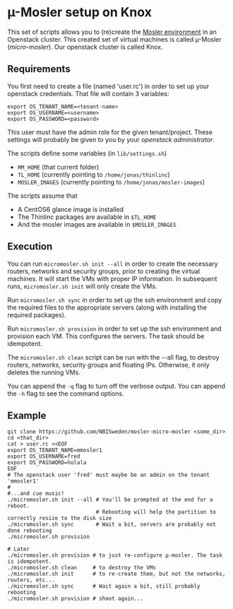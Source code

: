 # µ-Mosler setup on Knox

This set of scripts allows you to (re)create the
[Mosler environment](https://mosler.bils.se) in an Openstack cluster.
This created set of virtual machines is called µ-Mosler
(*micro-mosler*). Our openstack cluster is called Knox.

## Requirements
You first need to create a file (named 'user.rc') in order to set up your openstack credentials. That file will contain 3 variables:

	export OS_TENANT_NAME=<tenant-name>
	export OS_USERNAME=<username>
	export OS_PASSWORD=<password>

This user must have the admin role for the given tenant/project. These
settings will probably be given to you by your _openstack administrator_.

The scripts define some variables (in `lib/settings.sh`)
* `MM_HOME` (that current folder)
* `TL_HOME` (currently pointing to `/home/jonas/thinlinc`)
* `MOSLER_IMAGES` (currently pointing to `/home/jonas/mosler-images`)

The scripts assume that 
* A CentOS6 glance image is installed
* The Thinlinc packages are available in `$TL_HOME`
* And the mosler images are available in `$MOSLER_IMAGES`

## Execution
You can run `micromosler.sh init --all` in order to create the necessary routers,
networks and security groups, prior to creating the virtual machines.
It will start the VMs with proper IP information. In subsequent runs,
`micromosler.sh init` will only create the VMs.

Run `micromosler.sh sync` in order to set up the ssh environment and
copy the required files to the appropriate servers (along with
installing the required packages).

Run `micromosler.sh provision` in order to set up the ssh environment
and provision each VM. This configures the servers. The task should be
idempotent.

The `micromosler.sh clean` script can be run with the --all flag, to
destroy routers, networks, security groups and floating IPs.
Otherwise, it only deletes the running VMs.

You can append the `-q` flag to turn off the verbose output.
You can append the `-h` flag to see the command options.

## Example
	git clone https://github.com/NBISweden/mosler-micro-mosler <some_dir>
	cd <that_dir>
	cat > user.rc <<EOF
	export OS_TENANT_NAME=mmosler1 
	export OS_USERNAME=fred
	export OS_PASSWORD=holala
	EOF
	# The openstack user 'fred' must maybe be an admin on the tenant 'mmosler1'
	#
	#...and cue music!
	./micromosler.sh init --all # You'll be prompted at the end for a reboot.
	                            # Rebooting will help the partition to correctly resize to the disk size
	./micromosler.sh sync       # Wait a bit, servers are probably not done rebooting
	./micromosler.sh provision 
	
	# Later
	./micromosler.sh provision # to just re-configure µ-mosler. The task is idempotent.
	./micromosler.sh clean     # to destroy the VMs
	./micromosler.sh init      # to re-create them, but not the networks, routers, etc...
	./micromosler.sh sync      # Wait again a bit, still probably rebooting
	./micromosler.sh provision # shoot again...
